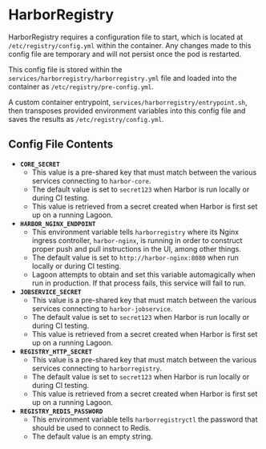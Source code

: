 # HarborRegistry

HarborRegistry requires a configuration file to start, which is located at `/etc/registry/config.yml` within the container. Any changes made to this config file are temporary and will not persist once the pod is restarted.

This config file is stored within the `services/harborregistry/harborregistry.yml` file and loaded into the container as `/etc/registry/pre-config.yml`.

A custom container entrypoint, `services/harborregistry/entrypoint.sh`, then transposes provided environment variables into this config file and saves the results as `/etc/registry/config.yml`.

## Config File Contents

* **`CORE_SECRET`**
  * This value is a pre-shared key that must match between the various services connecting to `harbor-core`.
  * The default value is set to `secret123` when Harbor is run locally or during CI testing.
  * This value is retrieved from a secret created when Harbor is first set up on a running Lagoon.
* **`HARBOR_NGINX_ENDPOINT`**
  * This environment variable tells `harborregistry` where its Nginx ingress controller, `harbor-nginx`, is running in order to construct proper push and pull instructions in the UI, among other things.
  * The default value is set to `http://harbor-nginx:8080` when run locally or during CI testing.
  * Lagoon attempts to obtain and set this variable automagically when run in production. If that process fails, this service will fail to run.
* **`JOBSERVICE_SECRET`**
  * This value is a pre-shared key that must match between the various services connecting to `harbor-jobservice`.
  * The default value is set to `secret123` when Harbor is run locally or during CI testing.
  * This value is retrieved from a secret created when Harbor is first set up on a running Lagoon.
* **`REGISTRY_HTTP_SECRET`**
  * This value is a pre-shared key that must match between the various services connecting to `harborregistry`.
  * The default value is set to `secret123` when Harbor is run locally or during CI testing.
  * This value is retrieved from a secret created when Harbor is first set up on a running Lagoon.
* **`REGISTRY_REDIS_PASSWORD`**
  * This environment variable tells `harborregistryctl` the password that should be used to connect to Redis.
  * The default value is an empty string.
